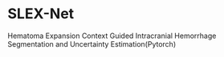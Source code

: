 # SLEX-Net
Hematoma Expansion Context Guided Intracranial Hemorrhage Segmentation and Uncertainty Estimation(Pytorch)
